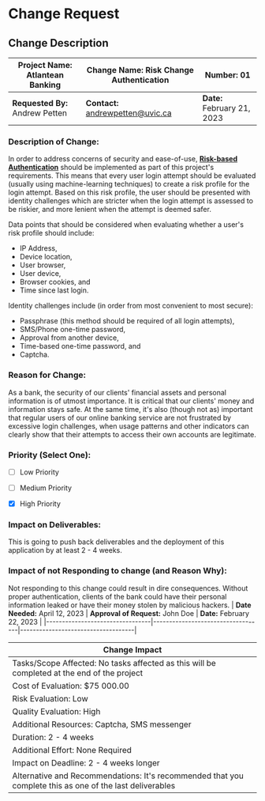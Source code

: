 # Change Request 

## Change Description

| **Project Name:** Atlantean Banking | **Change Name:** Risk Change Authentication | **Number:** 01              |
|-------------------------------------|---------------------------------------------|-----------------------------|
| **Requested By:** Andrew Petten     | **Contact:** andrewpetten@uvic.ca           | **Date:** February 21, 2023 |

### Description of Change: 

In order to address concerns of security and ease-of-use, **[Risk-based Authentication](https://en.wikipedia.org/wiki/Risk-based_authentication)**
should be implemented as part of this project's requirements. This means that every user login attempt should be
evaluated (usually using machine-learning techniques) to create a risk profile for the login attempt. Based on this risk
profile, the user should be presented with identity challenges which are stricter when the login attempt is assessed to
be riskier, and more lenient when the attempt is deemed safer.

Data points that should be considered when evaluating whether a user's risk profile should include:

- IP Address,
- Device location,
- User browser,
- User device,
- Browser cookies, and
- Time since last login.

Identity challenges include (in order from most convenient to most secure):

- Passphrase (this method should be required of all login attempts),
- SMS/Phone one-time password,
- Approval from another device,
- Time-based one-time password, and
- Captcha.

### Reason for Change:

As a bank, the security of our clients' financial assets and personal information is of utmost importance. It is
critical that our clients' money and information stays safe. At the same time, it's also (though not as) important that
regular users of our online banking service are not frustrated by excessive login challenges, when usage patterns and
other indicators can clearly show that their attempts to access their own accounts are legitimate.

### Priority (Select One):
- [ ] Low Priority 
- [ ] Medium Priority
- [x] High Priority 


### Impact on Deliverables:
This is going to push back deliverables and the deployment of this application by at least 2 - 4 weeks. 

### Impact of not Responding to change (and Reason Why): 
Not responding to this change could result in dire consequences. Without proper authentication, clients of the bank could have their personal information leaked or have their money stolen by malicious hackers. 
| **Date Needed:** April 12, 2023 | **Approval of Request:** John Doe | **Date:** February 22, 2023        |
|---------------------------------|-----------------------------------|------------------------------------|

| **Change Impact**                                                                                        |
|----------------------------------------------------------------------------------------------------------|
| Tasks/Scope Affected: No tasks affected as this will be completed at the end of the project              |
| Cost of Evaluation: $75 000.00                                                                           |
| Risk Evaluation: Low                                                                                     |
| Quality Evaluation: High                                                                                 |
| Additional Resources: Captcha, SMS messenger                                                             |
| Duration: 2 - 4 weeks                                                                                    |
| Additional Effort: None Required                                                                         |
| Impact on Deadline: 2 - 4 weeks longer                                                                   |
| Alternative and Recommendations: It's recommended that you complete this as one of the last deliverables |
